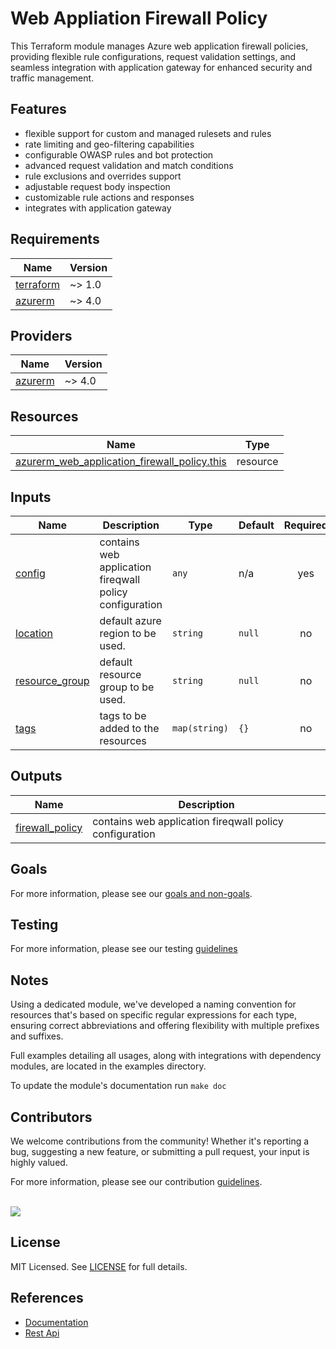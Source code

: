 # Web Appliation Firewall Policy

This Terraform module manages Azure web application firewall policies, providing flexible rule configurations, request validation settings, and seamless integration with application gateway for enhanced security and traffic management.

## Features

- flexible support for custom and managed rulesets and rules
- rate limiting and geo-filtering capabilities
- configurable OWASP rules and bot protection
- advanced request validation and match conditions
- rule exclusions and overrides support
- adjustable request body inspection
- customizable rule actions and responses
- integrates with application gateway

<!-- BEGIN_TF_DOCS -->
## Requirements

| Name | Version |
|------|---------|
| <a name="requirement_terraform"></a> [terraform](#requirement\_terraform) | ~> 1.0 |
| <a name="requirement_azurerm"></a> [azurerm](#requirement\_azurerm) | ~> 4.0 |

## Providers

| Name | Version |
|------|---------|
| <a name="provider_azurerm"></a> [azurerm](#provider\_azurerm) | ~> 4.0 |

## Resources

| Name | Type |
|------|------|
| [azurerm_web_application_firewall_policy.this](https://registry.terraform.io/providers/hashicorp/azurerm/latest/docs/resources/web_application_firewall_policy) | resource |

## Inputs

| Name | Description | Type | Default | Required |
|------|-------------|------|---------|:--------:|
| <a name="input_config"></a> [config](#input\_config) | contains web application fireqwall policy configuration | `any` | n/a | yes |
| <a name="input_location"></a> [location](#input\_location) | default azure region to be used. | `string` | `null` | no |
| <a name="input_resource_group"></a> [resource\_group](#input\_resource\_group) | default resource group to be used. | `string` | `null` | no |
| <a name="input_tags"></a> [tags](#input\_tags) | tags to be added to the resources | `map(string)` | `{}` | no |

## Outputs

| Name | Description |
|------|-------------|
| <a name="output_firewall_policy"></a> [firewall\_policy](#output\_firewall\_policy) | contains web application fireqwall policy configuration |
<!-- END_TF_DOCS -->

## Goals

For more information, please see our [goals and non-goals](./GOALS.md).

## Testing

For more information, please see our testing [guidelines](./TESTING.md)

## Notes

Using a dedicated module, we've developed a naming convention for resources that's based on specific regular expressions for each type, ensuring correct abbreviations and offering flexibility with multiple prefixes and suffixes.

Full examples detailing all usages, along with integrations with dependency modules, are located in the examples directory.

To update the module's documentation run `make doc`

## Contributors

We welcome contributions from the community! Whether it's reporting a bug, suggesting a new feature, or submitting a pull request, your input is highly valued.

For more information, please see our contribution [guidelines](./CONTRIBUTING.md). <br><br>

<a href="https://github.com/cloudnationhq/terraform-azure-wafwp/graphs/contributors">
  <img src="https://contrib.rocks/image?repo=cloudnationhq/terraform-azure-wafwp" />
</a>

## License

MIT Licensed. See [LICENSE](./LICENSE) for full details.

## References

- [Documentation](https://learn.microsoft.com/en-us/azure/web-application-firewall/)
- [Rest Api](https://learn.microsoft.com/en-us/rest/api/application-gateway/web-application-firewall-policies)
